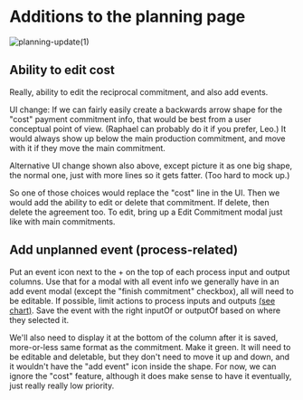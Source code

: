 # Additions to the planning page

![planning-update(1)](https://github.com/user-attachments/assets/e30b5649-2682-4087-b159-3afe8d67c72f)

## Ability to edit cost

Really, ability to edit the reciprocal commitment, and also add events. 

UI change: If we can fairly easily create a backwards arrow shape for the "cost" payment commitment info, that would be best from a user conceptual point of view.  (Raphael can probably do it if you prefer, Leo.)  It would always show up below the main production commitment, and move with it if they move the main commitment.

Alternative UI change shown also above, except picture it as one big shape, the normal one, just with more lines so it gets fatter.  (Too hard to mock up.)

So one of those choices would replace the "cost" line in the UI.  Then we would add the ability to edit or delete that commitment.  If delete, then delete the agreement too.  To edit, bring up a Edit Commitment modal just like with main commitments.

## Add unplanned event (process-related)

Put an event icon next to the + on the top of each process input and output columns.  Use that for a modal with all event info we generally have in an add event modal (except the "finish commitment" checkbox), all will need to be editable.  If possible, limit actions to process inputs and outputs [(see chart)](https://www.valueflo.ws/concepts/actions/#behaviors-by-action).  Save the event with the right inputOf or outputOf based on where they selected it.

We'll also need to display it at the bottom of the column after it is saved, more-or-less same format as the commitment.  Make it green.  It will need to be editable and deletable, but they don't need to move it up and down, and it wouldn't have the "add event" icon inside the shape.  For now, we can ignore the "cost" feature, although it does make sense to have it eventually, just really really low priority.
